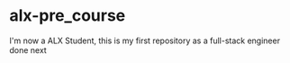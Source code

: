 # alx-pre_course
I'm now a ALX Student, this is my first repository as a full-stack engineer
done 
next  
